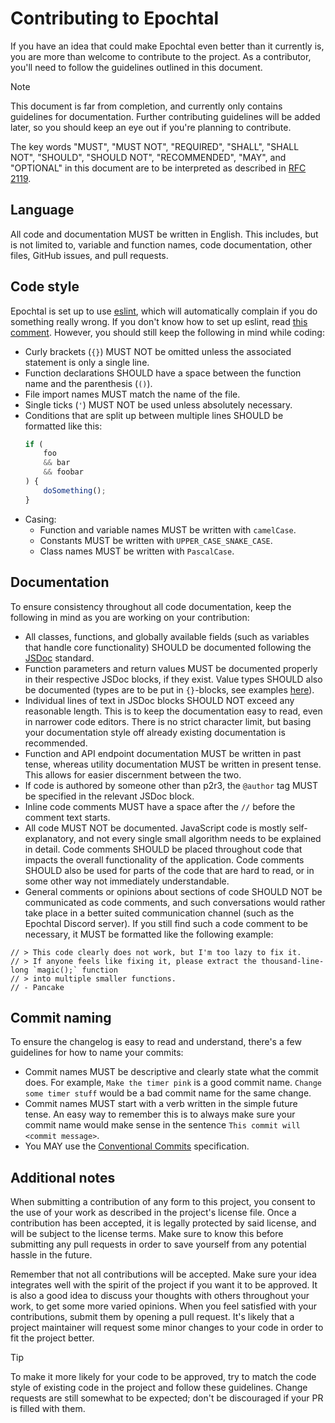 # Contributing to Epochtal

If you have an idea that could make Epochtal even better than it currently is, you are more than welcome to contribute
to the project. As a contributor, you'll need to follow the guidelines outlined in this document.

> [!NOTE]
> This document is far from completion, and currently only contains guidelines for documentation. Further contributing
> guidelines will be added later, so you should keep an eye out if you're planning to contribute.

The key words "MUST", "MUST NOT", "REQUIRED", "SHALL", "SHALL NOT", "SHOULD", "SHOULD NOT", "RECOMMENDED", "MAY", and
"OPTIONAL" in this document are to be interpreted as described in [RFC 2119](https://www.ietf.org/rfc/rfc2119.txt).

## Language

All code and documentation MUST be written in English.
This includes, but is not limited to, variable and function names, code documentation, other files, GitHub issues,
and pull requests.

## Code style

Epochtal is set up to use [eslint](https://eslint.org/),
which will automatically complain if you do something really wrong.
If you don't know how to set up eslint,
read [this comment](https://github.com/p2r3/epochtal/pull/69#issuecomment-2254560934).
However, you should still keep the following in mind while coding:

- Curly brackets (`{}`) MUST NOT be omitted unless the associated statement is only a single line.
- Function declarations SHOULD have a space between the function name and the parenthesis (`()`).
- File import names MUST match the name of the file.
- Single ticks (`'`) MUST NOT be used unless absolutely necessary.
- Conditions that are split up between multiple lines SHOULD be formatted like this:
    ```js
    if (
        foo
        && bar
        && foobar
    ) {
        doSomething();
    }
    ```
- Casing:
  - Function and variable names MUST be written with `camelCase`.
  - Constants MUST be written with `UPPER_CASE_SNAKE_CASE`.
  - Class names MUST be written with `PascalCase`.

## Documentation

To ensure consistency throughout all code documentation, keep the following in mind as you are working on your
contribution:

- All classes, functions, and globally available fields (such as variables that handle core functionality) SHOULD be
documented following the [JSDoc](https://jsdoc.app/) standard.
- Function parameters and return values MUST be documented properly in their respective JSDoc blocks, if they exist.
Value types SHOULD also be documented (types are to be put in `{}`-blocks, see examples [here](https://jsdoc.app/tags-param)).
- Individual lines of text in JSDoc blocks SHOULD NOT exceed any reasonable length. This is to keep the documentation
easy to read, even in narrower code editors. There is no strict character limit, but basing your documentation style off
already existing documentation is recommended.
- Function and API endpoint documentation MUST be written in past tense, whereas utility documentation MUST be written
in present tense. This allows for easier discernment between the two.
- If code is authored by someone other than p2r3, the `@author` tag MUST be specified in the relevant JSDoc block.
- Inline code comments MUST have a space after the `//` before the comment text starts.
- All code MUST NOT be documented. JavaScript code is mostly self-explanatory, and not every single small algorithm
needs to be explained in detail. Code comments SHOULD be placed throughout code that impacts the overall functionality
of the application. Code comments SHOULD also be used for parts of the code that are hard to read, or in some other way
not immediately understandable.
- General comments or opinions about sections of code SHOULD NOT be communicated as code comments, and such conversations
would rather take place in a better suited communication channel (such as the Epochtal Discord server). If you still
find such a code comment to be necessary, it MUST be formatted like the following example:

```
// > This code clearly does not work, but I'm too lazy to fix it.
// > If anyone feels like fixing it, please extract the thousand-line-long `magic();` function
// > into multiple smaller functions.
// - Pancake
```

## Commit naming

To ensure the changelog is easy to read and understand, there's a few guidelines for how to name your commits:

- Commit names MUST be descriptive and clearly state what the commit does. For example, `Make the timer pink` is a good
commit name. `Change some timer stuff` would be a bad commit name for the same change.
- Commit names MUST start with a verb written in the simple future tense. An easy way to remember this is to always
make sure your commit name would make sense in the sentence `This commit will <commit message>`.
- You MAY use the [Conventional Commits](https://www.conventionalcommits.org/en/v1.0.0/) specification.

## Additional notes

When submitting a contribution of any form to this project, you consent to the use of your work as described in the
project's license file. Once a contribution has been accepted, it is legally protected by said license, and will be
subject to the license terms. Make sure to know this before submitting any pull requests in order to save yourself from
any potential hassle in the future.

Remember that not all contributions will be accepted. Make sure your idea integrates well with the spirit of the project
if you want it to be approved. It is also a good idea to discuss your thoughts with others throughout your work, to get
some more varied opinions. When you feel satisfied with your contributions, submit them by opening a pull request. It's
likely that a project maintainer will request some minor changes to your code in order to fit the project better.

> [!TIP]
> To make it more likely for your code to be approved, try to match the code style of existing code in the project and
> follow these guidelines. Change requests are still somewhat to be expected; don't be discouraged if your PR is filled
> with them.
